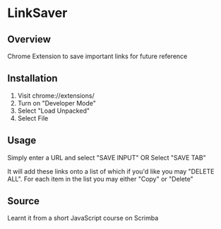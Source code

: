 # LinkSaver
## Overview
Chrome Extension to save important links for future reference

## Installation
1. Visit chrome://extensions/
2. Turn on "Developer Mode"
3. Select "Load Unpacked"
4. Select File

## Usage
Simply enter a URL and select "SAVE INPUT"
OR
Select "SAVE TAB"

It will add these links onto a list of which if you'd like you may "DELETE ALL".
For each item in the list you may either "Copy" or "Delete" 

## Source
Learnt it from a short JavaScript course on Scrimba
